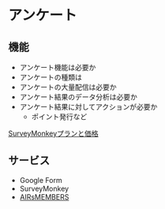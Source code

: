 # アンケート

## 機能

* アンケート機能は必要か
* アンケートの種類は
* アンケートの大量配信は必要か
* アンケート結果のデータ分析は必要か
* アンケート結果に対してアクションが必要か
	* ポイント発行など

[SurveyMonkeyプランと価格](https://jp.surveymonkey.com/pricing/details/)

## サービス

* Google Form
* SurveyMonkey
* [AIRsMEMBERS](http://www.macromill.com/landing/asp.html)

